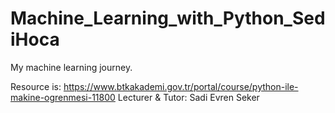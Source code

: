 # Machine_Learning_with_Python_SediHoca

My machine learning journey.

Resource is: https://www.btkakademi.gov.tr/portal/course/python-ile-makine-ogrenmesi-11800
Lecturer & Tutor: Sadi Evren Seker
